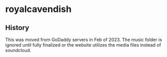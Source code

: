 # royalcavendish

## History

This was moved from GoDaddy servers in Feb of 2023. The music folder is ignored until fully finalized or the website utilizes the media files instead of soundcloud.
